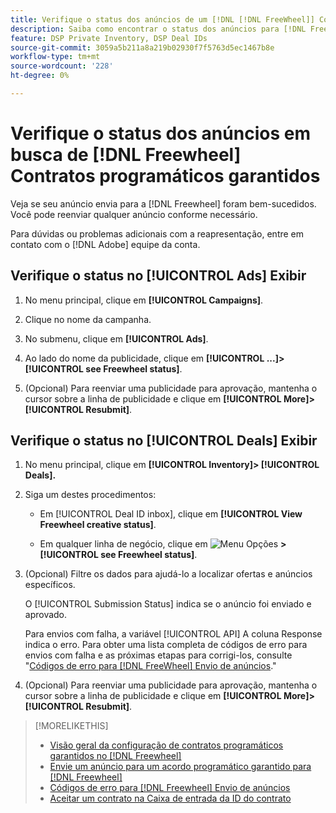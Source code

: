 ```yaml
---
title: Verifique o status dos anúncios de um [!DNL [!DNL FreeWheel]] Contrato PG
description: Saiba como encontrar o status dos anúncios para [!DNL Freewheel] acordos programáticos garantidos.
feature: DSP Private Inventory, DSP Deal IDs
source-git-commit: 3059a5b211a8a219b02930f7f5763d5ec1467b8e
workflow-type: tm+mt
source-wordcount: '228'
ht-degree: 0%

---
```


# Verifique o status dos anúncios em busca de [!DNL Freewheel] Contratos programáticos garantidos

Veja se seu anúncio envia para a [!DNL Freewheel] foram bem-sucedidos. Você pode reenviar qualquer anúncio conforme necessário.

Para dúvidas ou problemas adicionais com a reapresentação, entre em contato com o [!DNL Adobe] equipe da conta.

## Verifique o status no [!UICONTROL Ads] Exibir

1. No menu principal, clique em **[!UICONTROL Campaigns]**.

1. Clique no nome da campanha.

1. No submenu, clique em **[!UICONTROL Ads]**.

1. Ao lado do nome da publicidade, clique em  **[!UICONTROL ...]>[!UICONTROL see Freewheel status]**.

1. (Opcional) Para reenviar uma publicidade para aprovação, mantenha o cursor sobre a linha de publicidade e clique em **[!UICONTROL More]>[!UICONTROL Resubmit]**.

## Verifique o status no [!UICONTROL Deals] Exibir

1. No menu principal, clique em **[!UICONTROL Inventory]> [!UICONTROL Deals].**

1. Siga um destes procedimentos:

   * Em [!UICONTROL Deal ID inbox], clique em **[!UICONTROL View Freewheel creative status]**.

   * Em qualquer linha de negócio, clique em ![Menu Opções](/help/dsp/assets/options-menu.png) **>[!UICONTROL see Freewheel status]**.

1. (Opcional) Filtre os dados para ajudá-lo a localizar ofertas e anúncios específicos.

   O [!UICONTROL Submission Status] indica se o anúncio foi enviado e aprovado.

   Para envios com falha, a variável [!UICONTROL API] A coluna Response indica o erro. Para obter uma lista completa de códigos de erro para envios com falha e as próximas etapas para corrigi-los, consulte &quot;[Códigos de erro para [!DNL FreeWheel] Envio de anúncios](freewheel-error-codes.md).&quot;

1. (Opcional) Para reenviar uma publicidade para aprovação, mantenha o cursor sobre a linha de publicidade e clique em **[!UICONTROL More]>[!UICONTROL Resubmit]**.

>[!MORELIKETHIS]
>
>* [Visão geral da configuração de contratos programáticos garantidos no [!DNL Freewheel]](freewheel-overview.md)
>* [Envie um anúncio para um acordo programático garantido para [!DNL Freewheel]](freewheel-submit.md)
>* [Códigos de erro para [!DNL Freewheel] Envio de anúncios](freewheel-error-codes.md)
>* [Aceitar um contrato na Caixa de entrada da ID do contrato](deal-id-inbox-accept.md)

